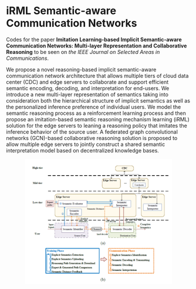 # iRML Semantic-aware Communication Networks
Codes for the paper **Imitation Learning-based Implicit Semantic-aware Communication Networks: Multi-layer Representation and Collaborative Reasoning** to be seen on *the IEEE Journal on Selected Areas in Communications*. 

We propose a novel reasoning-based implicit semantic-aware communication network architecture that allows multiple tiers of cloud data center (CDC) and edge servers to collaborate and support efficient semantic encoding, decoding, and interpretation for end-users. We introduce a new multi-layer representation of semantics taking into consideration both the hierarchical structure of implicit semantics as well as the personalized inference preference of individual users. We model the semantic reasoning process as a reinforcement learning process and then propose an imitation-based semantic reasoning mechanism learning (iRML) solution for the edge servers to leaning a reasoning policy that imitates the inference behavior of the source user. A federated graph convolutional networks (GCN)-based collaborative reasoning solution is proposed to allow multiple edge servers to jointly construct a shared semantic interpretation model based on decentralized knowledge bases.

<p align="center">
<img src="Figures/Framework.png" width="400">
</p>

